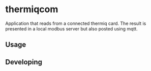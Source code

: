 

# thermiqcom
Application that reads from a connected thermiq card. The result is presented
in a local modbus server but also posted using mqtt.


## Usage

## Developing
